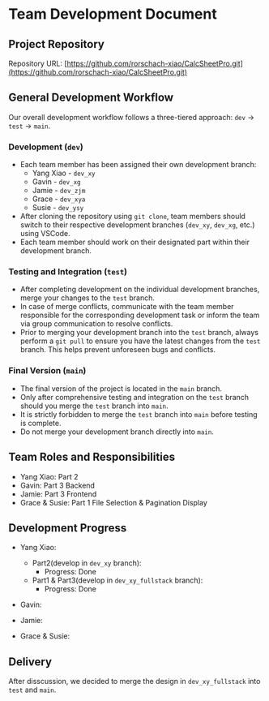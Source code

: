# Team Development Document

## Project Repository
Repository URL: [https://github.com/rorschach-xiao/CalcSheetPro.git](https://github.com/rorschach-xiao/CalcSheetPro.git)

## General Development Workflow
Our overall development workflow follows a three-tiered approach: `dev` -> `test` -> `main`.

### Development (`dev`)
- Each team member has been assigned their own development branch:
  - Yang Xiao - `dev_xy`
  - Gavin - `dev_xg`
  - Jamie - `dev_zjm`
  - Grace - `dev_xya`
  - Susie - `dev_ysy`
- After cloning the repository using `git clone`, team members should switch to their respective development branches (`dev_xy`, `dev_xg`, etc.) using VSCode.
- Each team member should work on their designated part within their development branch.

### Testing and Integration (`test`)
- After completing development on the individual development branches, merge your changes to the `test` branch.
- In case of merge conflicts, communicate with the team member responsible for the corresponding development task or inform the team via group communication to resolve conflicts.
- Prior to merging your development branch into the `test` branch, always perform a `git pull` to ensure you have the latest changes from the `test` branch. This helps prevent unforeseen bugs and conflicts.
  
### Final Version (`main`)
- The final version of the project is located in the `main` branch.
- Only after comprehensive testing and integration on the `test` branch should you merge the `test` branch into `main`.
- It is strictly forbidden to merge the `test` branch into `main` before testing is complete.
- Do not merge your development branch directly into `main`.

## Team Roles and Responsibilities
- Yang Xiao: Part 2
- Gavin: Part 3 Backend
- Jamie: Part 3 Frontend
- Grace & Susie: Part 1 File Selection & Pagination Display

## Development Progress
- Yang Xiao:
    - Part2(develop in `dev_xy` branch): 
        - Progress: Done
    - Part1 & Part3(develop in `dev_xy_fullstack` branch):
        - Progress: Done

- Gavin:

- Jamie:

- Grace & Susie:

## Delivery

After disscussion, we decided to merge the design in `dev_xy_fullstack` into `test` and `main`.
